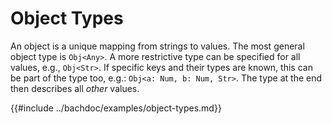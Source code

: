 # Object Types

An object is a unique mapping from strings to values. The most general object
type is `Obj<Any>`. A more restrictive type can be specified for all values,
e.g., `Obj<Str>`. If specific keys and their types are known, this can be part
of the type too, e.g.: `Obj<a: Num, b: Num, Str>`. The type at the end then
describes all *other* values.

{{#include ../bachdoc/examples/object-types.md}}
